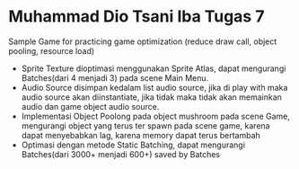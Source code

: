 # Muhammad Dio Tsani Iba Tugas 7
Sample Game for practicing game optimization (reduce draw call, object pooling, resource load)

- Sprite Texture dioptimasi menggunakan Sprite Atlas, dapat mengurangi Batches(dari 4 menjadi 3) pada scene Main Menu.
- Audio Source disimpan kedalam list audio source, jika di play with maka audio source akan diinstantiate, jika tidak maka tidak akan memainkan audio dan game object audio source.
- Implementasi Object Poolong pada object mushroom pada scene Game, mengurangi object yang terus ter spawn pada scene game, karena dapat menyebabkan lag, karena memory dapat terus bertambah
- Optimasi dengan metode Static Batching, dapat mengurangi Batches(dari 3000+ menjadi 600+) saved by Batches
